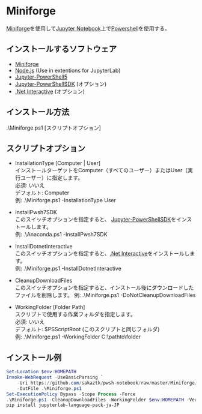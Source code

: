 # Miniforge
[Miniforge](https://github.com/conda-forge/miniforge)を使用して[Jupyter Notebook](https://jupyter.org/)上で[Powershell](https://github.com/PowerShell/PowerShell)を使用する。  

## インストールするソフトウェア
- [Miniforge](https://github.com/conda-forge/miniforge)
- [Node.js](https://nodejs.org/) (Use in extentions for JupyterLab)
- [Jupyter-PowerShell5](https://github.com/DeepAQ/Jupyter-PowerShell5)
- [Jupyter-PowerShellSDK](https://github.com/sakaztk/Jupyter-PowerShellSDK) (オプション)
- [.Net Interactive](https://github.com/dotnet/interactive) (オプション)

## インストール方法
.\Miniforge.ps1 [スクリプトオプション]

## スクリプトオプション
 - InstallationType [Computer | User]   
インストールターゲットをComputer（すべてのユーザー）またはUser（実行ユーザー）に指定します。  
必須: いいえ  
デフォルト: Computer  
例: .\Miniforge.ps1 -InstallationType User

- InstallPwsh7SDK  
このスイッチオプションを指定すると、 [Jupyter-PowerShellSDK](https://github.com/sakaztk/Jupyter-PowerShellSDK)をインストールします。  
例: .\Anaconda.ps1 -InstallPwsh7SDK

- InstallDotnetInteractive  
このスイッチオプションを指定すると、[.Net Interactive](https://github.com/dotnet/interactive)をインストールします。  
例: .\Miniforge.ps1 -InstallDotnetInteractive

- CleanupDownloadFiles  
このスイッチオプションを指定すると、インストール後にダウンロードしたファイルを削除します。
例: .\Miniforge.ps1 -DoNotCleanupDownloadFiles

- WorkingFolder [Folder Path]  
スクリプトで使用する作業フォルダを指定します。  
必須: いいえ  
デフォルト: $PSScriptRoot (このスクリプトと同じフォルダ)  
例: .\Miniforge.ps1 -WorkingFolder C:\pathto\folder

## インストール例
``` PowerShell
Set-Location $env:HOMEPATH
Invoke-WebRequest -UseBasicParsing `
    -Uri https://github.com/sakaztk/pwsh-notebook/raw/master/Miniforge/Miniforge.ps1 `
    -OutFile .\Miniforge.ps1
Set-ExecutionPolicy Bypass -Scope Process -Force
.\Miniforge.ps1 -CleanupDownloadFiles -WorkingFolder $env:HOMEPATH -Verbose
pip install jupyterlab-language-pack-ja-JP
```
